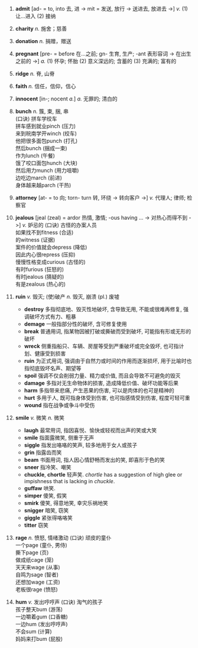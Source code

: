 1. **admit** [ad- = to, into 去, 进 -> mit = 发送, 放行 -> 送进去, 放进去 ->] *v.* (1) 让...进入 (2) 接纳

1. **charity** *n.* 施舍；慈善

1. **donation** *n.* 捐赠，赠送

1. **pregnant** [pre- = before 在...之前; gn- 生育, 生产; -ant 表形容词 -> 在出生之前的 ->] *a.*  (1) 怀孕; 怀胎 (2) 意义深远的; 含蓄的 (3) 充满的; 富有的

1. **ridge** *n.* 脊, 山脊

1. **faith** *n.* 信任，信仰，信心

1. **innocent** [in-; nocent *a.*] *a.* 无罪的; 清白的

1. **bunch** *n.* 簇, 束, 捆, 串<br/>
  (口诀) 拼车学绞车<br/>
  拼车感到就业pinch (压力)<br/>
  来到皖南学开winch (绞车)<br/>
  他把很多面包punch (打孔)<br/>
  然后bunch (捆成一束)<br/>
  作为lunch (午餐)<br/>
  饿了咬口面包hunch (大块)<br/>
  然后用力munch (用力咀嚼)<br/>
  边吃边march (前进)<br/>
  身体越来越parch (干热)<br/>

1. **attorney** [at- = to 向; torn- turn 转, 环绕 -> 转向客户 ->] *v.* 代理人; 律师; 检察官

1. **jealous** [jeal (zeal) = ardor 热情, 激情; -ous having ... -> 对热心而得不到 ->] *v.* 妒忌的
  (口诀) 古怪的办案人员<br/>
  如果找不到fitness (合适)<br/>
  的witness (证据)<br/>
  案件的价值就会depress (降低)<br/>
  因此内心很repress (压抑)<br/>
  慢慢性格变成curious (古怪的)<br/>
  有时furious (狂怒的)<br/>
  有时jealous (猜疑的)<br/>
  有是zealous (热心的)<br/>

1. **ruin** *v.* 毁灭; (使)破产 *n.* 毁灭, 崩溃 (pl.) 废墟
    * **destroy** 多指彻底地、毁灭性地破坏, 含导致无用, 不能或很难再修复, 强调破坏方式有力、粗暴
    * **demage** 一般指部分性的破坏, 含可修复使用
    * **break** 普通用词, 指某物因被打破或撕破而受到破坏, 可能指有形或无形的破坏
    * **wreck** 侧重指船只、车辆、房屋等受到严重破坏或完全毁坏, 也可指计划、健康受到损害
    * **ruin** 为正式用词, 强调由于自然力或时间的作用而逐渐损坏, 用于比喻时也指彻底毁坏名声、期望等
    * **spoil** 强调不仅会削弱力量、精力或价值, 而且会导致不可避免的毁灭
    * **damage** 多指对无生命物体的损害, 造成降低价值、破坏功能等后果
    * **harm** 多指带来悲痛, 产生恶果的伤害, 可以是肉体的也可是精神的
    * **hurt** 多用于人, 既可指身体受到伤害, 也可指感情受到伤害, 程度可轻可重
    * **wound** 指在战争或争斗中受伤

1. **smile** *v.* 微笑 *n.* 微笑
    * **laugh** 最常用词, 指因喜悦、愉快或轻视而出声的笑或大笑
    * **smile** 指面露微笑, 侧重于无声
    * **siggle** 指发出咯咯的笑声, 较多地用于女人或孩子
    * **grin** 指露齿而笑
    * **beam** 书面用词, 指人因心情舒畅而发出的笑, 即喜形于色的笑
    * **sneer** 指冷笑、嘲笑
    * **chuckle**, **chortle** 轻声笑. *chortle* has a suggestion of high glee or impishness that is lacking in *chuckle*.
    * **guffaw** 哄笑.
    * **simper** 傻笑, 假笑
    * **smirk** 傻笑, 得意地笑, 幸灾乐祸地笑
    * **snigger** 暗笑, 窃笑
    * **giggle** 紧张得咯咯笑
    * **titter** 窃笑

1. **rage** *n.* 愤怒, 情绪激动
  (口诀) 顽皮的童仆<br/>
  一个page (童仆, 男侍)<br/>
  撕下page (页)<br/>
  做成纸cage (笼)<br/>
  天天来wage (从事)<br/>
  自鸣为sage (智者)<br/>
  还想加wage (工资)<br/>
  老板很rage (愤怒)<br/>

1. **hum** *v.* 发出哼哼声
  (口诀) 淘气的孩子<br/>
  孩子整天bum (游荡)<br/>
  一边嚼着gum (口香糖)<br/>
  一边hum (发出哼哼声)<br/>
  不会sum (计算)<br/>
  妈妈来打bum (屁股)<br/>
